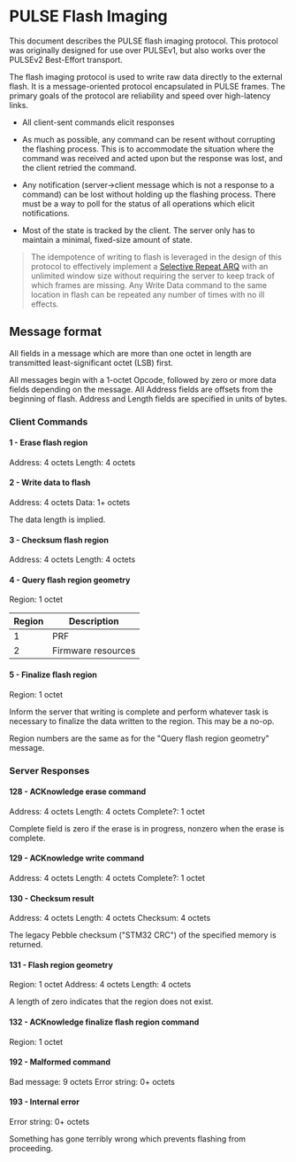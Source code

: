 PULSE Flash Imaging
===================

This document describes the PULSE flash imaging protocol. This protocol
was originally designed for use over PULSEv1, but also works over the
PULSEv2 Best-Effort transport.

The flash imaging protocol is used to write raw data directly to the
external flash. It is a message-oriented protocol encapsulated in PULSE
frames. The primary goals of the protocol are reliability and speed over
high-latency links.

* All client-sent commands elicit responses

* As much as possible, any command can be resent without corrupting the
  flashing process. This is to accommodate the situation where the
  command was received and acted upon but the response was lost, and the
  client retried the command.

* Any notification (server→client message which is not a response to a
  command) can be lost without holding up the flashing process. There
  must be a way to poll for the status of all operations which elicit
  notifications.

* Most of the state is tracked by the client. The server only has to
  maintain a minimal, fixed-size amount of state.

> The idempotence of writing to flash is leveraged in the design of this
> protocol to effectively implement a [Selective Repeat ARQ](http://en.wikipedia.org/wiki/Selective_Repeat_ARQ)
> with an unlimited window size without requiring the server to keep
> track of which frames are missing. Any Write Data command to the same
> location in flash can be repeated any number of times with no ill
> effects.

## Message format

All fields in a message which are more than one octet in length are
transmitted least-significant octet (LSB) first.

All messages begin with a 1-octet Opcode, followed by zero or more data
fields depending on the message. All Address fields are offsets from the
beginning of flash. Address and Length fields are specified in units of
bytes.

### Client Commands

#### 1 - Erase flash region

Address: 4 octets
Length: 4 octets

#### 2 - Write data to flash

Address: 4 octets
Data: 1+ octets

The data length is implied.

#### 3 - Checksum flash region

Address: 4 octets
Length: 4 octets

#### 4 - Query flash region geometry

Region: 1 octet

Region | Description
-------|-------------------
     1 | PRF
     2 | Firmware resources

#### 5 - Finalize flash region

Region: 1 octet

Inform the server that writing is complete and perform whatever task is
necessary to finalize the data written to the region. This may be a
no-op.

Region numbers are the same as for the "Query flash region geometry"
message.

### Server Responses

#### 128 - ACKnowledge erase command

Address: 4 octets
Length: 4 octets
Complete?: 1 octet

Complete field is zero if the erase is in progress, nonzero when the
erase is complete.

#### 129 - ACKnowledge write command

Address: 4 octets
Length: 4 octets
Complete?: 1 octet

#### 130 - Checksum result

Address: 4 octets
Length: 4 octets
Checksum: 4 octets

The legacy Pebble checksum ("STM32 CRC") of the specified memory is
returned.

#### 131 - Flash region geometry

Region: 1 octet
Address: 4 octets
Length: 4 octets

A length of zero indicates that the region does not exist.

#### 132 - ACKnowledge finalize flash region command

Region: 1 octet

#### 192 - Malformed command

Bad message: 9 octets
Error string: 0+ octets

#### 193 - Internal error

Error string: 0+ octets

Something has gone terribly wrong which prevents flashing from
proceeding.


<!-- vim: set tw=72: -->
